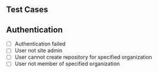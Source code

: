 ## Test Cases
## Authentication
 - [ ] Authentication failed
 - [ ] User not site admin
 - [ ] User cannot create repository for specified organization
 - [ ] User not member of specified organization
 
##  